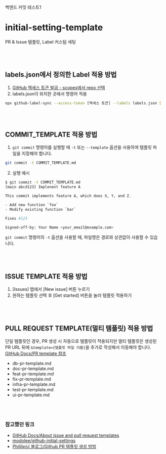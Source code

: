 백엔드 커밋 테스트1

# initial-setting-template
PR &amp; Issue 템플릿, Label 커스텀 세팅
<br><br/><br><br/>


## labels.json에서 정의한 Label 적용 방법
1. [GitHub 액세스 토큰 발급 - scopes에서 repo 선택](https://github.com/settings/tokens)
2. labels.json이 위치한 곳에서 명령어 적용
```sh
npx github-label-sync --access-token [액세스 토큰] --labels labels.json [계정명]/[저장소 이름]
```
<br><br/>


## COMMIT_TEMPLATE 적용 방법
1. `git commit` 명령어를 실행할 때 `-t` 또는 `--template` 옵션을 사용하여 템플릿 파일을 지정해야 합니다.
```sh
git commit -t COMMIT_TEMPLATE.md
```
2. 실행 예시
```sh
$ git commit -t COMMIT_TEMPLATE.md
[main abcd123] Implenent feature A

This commit implements feature A, which does X, Y, and Z.

- Add new function `foo`
- Modify existing function `bar`

Fixes #123

Signed-off-by: Your Name <your_email@example.com>
```
`git commit` 명령어의 `-t` 옵션을 사용할 때, 파일명은 경로와 상관없이 사용할 수 있습니다.
<br><br/><br><br/>


## ISSUE TEMPLATE 적용 방법
1. [Issues] 탭에서 [New issue] 버튼 누르기
2. 원하는 템플릿 선택 후 [Get started] 버튼을 눌러 템플릿 적용하기
<br><br/><br><br/>

## PULL REQUEST TEMPLATE(멀티 템플릿) 적용 방법
단일 템플릿인 경우, PR 생성 시 자동으로 템플릿이 적용되지만 멀티 템플릿은 생성된 PR URL 뒤에 `&template={템플릿 파일 이름}`을 추가로 작성해서 이동해야 합니다.
[GitHub Docs/PR template 참조](https://docs.github.com/en/communities/using-templates-to-encourage-useful-issues-and-pull-requests/creating-a-pull-request-template-for-your-repository)

- db-pr-template.md
- doc-pr-template.md
- feat-pr-template.md
- fix-pr-template.md
- infra-pr-template.md
- test-pr-template.md
- ui-pr-template.md
<br><br/><br><br/>


### 참고했던 링크
- [GitHub Docs/About issue and pull request templates](https://docs.github.com/en/communities/using-templates-to-encourage-useful-issues-and-pull-requests/about-issue-and-pull-request-templates)
- [modolee/github-initial-settings](https://github.com/modolee/github-initial-settings/edit/main/README.md)
- [Phililip님 블로그/Github PR 템플릿 생성 방법](https://phillip5094.tistory.com/80)
